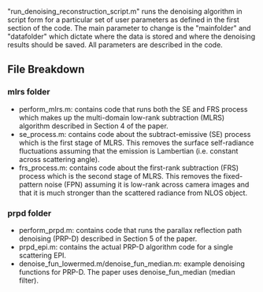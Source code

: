 "run_denoising_reconstruction_script.m" runs the denoising algorithm in script form for a particular set of user parameters as defined in the first section of the code. The main parameter to change is the "mainfolder" and "datafolder" which dictate where the data is stored and where the denoising results should be saved. All parameters are described in the code.

## File Breakdown
### mlrs folder
- perform_mlrs.m: contains code that runs both the SE and FRS process which makes up the multi-domain low-rank subtraction (MLRS) algorithm described in Section 4 of the paper.  
- se_process.m: contains code about the subtract-emissive (SE) process which is the first stage of MLRS. This removes the surface self-radiance fluctuations assuming that the emission is Lambertian (i.e. constant across scattering angle).  
- frs_process.m: contains code about the first-rank subtraction (FRS) process which is the second stage of MLRS. This removes the fixed-pattern noise (FPN) assuming it is low-rank across camera images and that it is much stronger than the scattered radiance from NLOS object.  

### prpd folder
- perform_prpd.m: contains code that runs the parallax reflection path denoising (PRP-D) described in Section 5 of the paper.  
- prpd_epi.m: contains the actual PRP-D algorithm code for a single scattering EPI.  
- denoise_fun_lowermed.m/denoise_fun_median.m: example denoising functions for PRP-D. The paper uses denoise_fun_median (median filter).  
